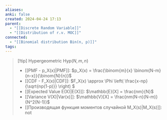 ```yaml
---
aliases: 
anki: false
created: 2024-04-24 17:13
parent:
  - "[[Discrete Random Variable]]"
  - "[[Distribution of r.v. MOC]]"
connected:
  - "[[Binomial distribution Bin(n, p)]]"
tags:
---
```


> [!tip] Hypergeometric   $\text{Hyp}(N, m, n)$ 
> - [[PMF - p_X(x)|PMF]]: $p_X(x) = \frac{\binom{m}{x} \binom{N-m}{n-x}}{\binom{N}{n}}$
> - [[CDF - F_X(x)|CDF]]: $F_X(x) \approx \Phi \left( \frac{x-np}{\sqrt{np(1-p)}} \right) $
> - [[Expected Value E(X)|E(X)]]: $\mathbb{E}[X] = \frac{nm}{N}$
> - [[Variance V(X)|Var(x)]]: $\mathbb{V}[X] = \frac{nm(N-n)(N-m)}{N^2(N-1)}$
> - [[Производящая функция моментов случайной M_X(s)|M_X(s)]]: not 
